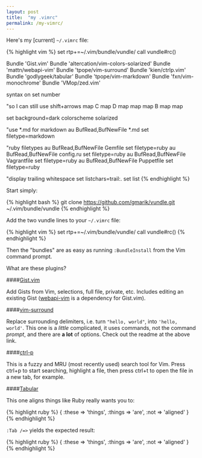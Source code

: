 ```yaml
---
layout: post
title:  "my .vimrc"
permalink: /my-vimrc/
---
```


Here's my [current] `~/.vimrc` file:

{% highlight vim %}
set rtp+=~/.vim/bundle/vundle/
call vundle#rc()

Bundle 'Gist.vim'
Bundle 'altercation/vim-colors-solarized'
Bundle 'mattn/webapi-vim'
Bundle 'tpope/vim-surround'
Bundle 'kien/ctrlp.vim'
Bundle 'godlygeek/tabular'
Bundle 'tpope/vim-markdown'
Bundle 'fxn/vim-monochrome'
Bundle 'VMop/zed.vim'

syntax on
set number

"so I can still use shift+arrows
map C <Right>
map D <Left>
map   <S-Right>
map <S-Left>
map B <Down>
map  <S-Up>
map
     <S-Down>

set background=dark
colorscheme solarized

"use *.md for markdown
au BufRead,BufNewFile *.md set filetype=markdown

"ruby filetypes
au BufRead,BufNewFile Gemfile set filetype=ruby
au BufRead,BufNewFile config.ru set filetype=ruby
au BufRead,BufNewFile Vagrantfile set filetype=ruby
au BufRead,BufNewFile Puppetfile set filetype=ruby

"display trailing whitespace
set listchars=trail:.
set list
{% endhighlight %}

Start simply:

{% highlight bash %}
git clone https://github.com/gmarik/vundle.git ~/.vim/bundle/vundle
{% endhighlight %}

Add the two vundle lines to your `~/.vimrc` file:

{% highlight vim %}
set rtp+=~/.vim/bundle/vundle/
call vundle#rc()
{% endhighlight %}

Then the "bundles" are as easy as running `:BundleInstall` from the Vim command prompt.

What are these plugins?

####[Gist.vim](https://github.com/mattn/gist-vim)

Add Gists from Vim, selections, full file, private, etc.  Includes editing an existing Gist ([webapi-vim](https://github.com/mattn/webapi-vim) is a dependency for Gist.vim).

####[vim-surround](https://github.com/tpope/vim-surround)

Replace surrounding delimiters, i.e. turn `"hello, world"`, into `'hello, world'`.  This one is a _little_ complicated, it uses commands, not the command _prompt_, and there are __a lot__ of options.  Check out the readme at the above link.

####[ctrl-p](https://github.com/kien/ctrlp.vim)

This is a fuzzy and MRU (most recently used) search tool for Vim.  Press ctrl+p to start searching, highlight a file, then press ctrl+t to open the file in a new tab, for example.

####[Tabular](https://github.com/godlygeek/tabular)

This one aligns things like Ruby really wants you to:

{% highlight ruby %}
{
  :these => 'things',
  :things => 'are',
  :not => 'aligned'
}
{% endhighlight %}

`:Tab /=>` yields the expected result:

{% highlight ruby %}
{
  :these  => 'things',
  :things => 'are',
  :not    => 'aligned'
}
{% endhighlight %}

